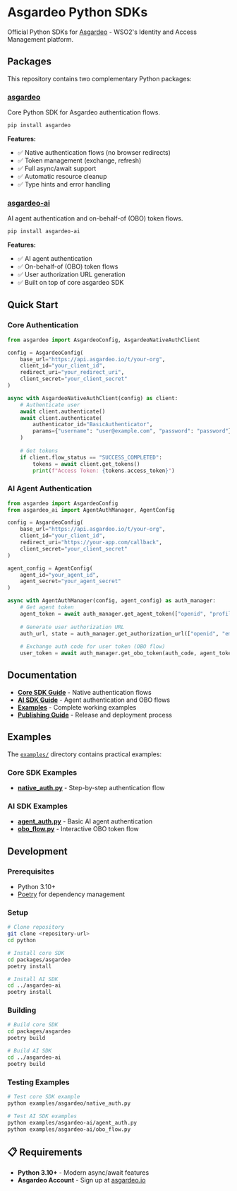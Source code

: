 # Asgardeo Python SDKs

Official Python SDKs for [Asgardeo](https://wso2.com/asgardeo/) - WSO2's Identity and Access Management platform.

## Packages

This repository contains two complementary Python packages:

### [asgardeo](./packages/asgardeo/)
Core Python SDK for Asgardeo authentication flows.

```bash
pip install asgardeo
```

**Features:**
- ✅ Native authentication flows (no browser redirects)
- ✅ Token management (exchange, refresh)
- ✅ Full async/await support
- ✅ Automatic resource cleanup
- ✅ Type hints and error handling

### [asgardeo-ai](./packages/asgardeo-ai/)
AI agent authentication and on-behalf-of (OBO) token flows.

```bash  
pip install asgardeo-ai
```

**Features:**
- ✅ AI agent authentication
- ✅ On-behalf-of (OBO) token flows
- ✅ User authorization URL generation
- ✅ Built on top of core asgardeo SDK

## Quick Start

### Core Authentication
```python
from asgardeo import AsgardeoConfig, AsgardeoNativeAuthClient

config = AsgardeoConfig(
    base_url="https://api.asgardeo.io/t/your-org",
    client_id="your_client_id",
    redirect_uri="your_redirect_uri",
    client_secret="your_client_secret"
)

async with AsgardeoNativeAuthClient(config) as client:
    # Authenticate user
    await client.authenticate()
    await client.authenticate(
        authenticator_id="BasicAuthenticator",
        params={"username": "user@example.com", "password": "password"}
    )
    
    # Get tokens
    if client.flow_status == "SUCCESS_COMPLETED":
        tokens = await client.get_tokens()
        print(f"Access Token: {tokens.access_token}")
```

### AI Agent Authentication
```python
from asgardeo import AsgardeoConfig
from asgardeo_ai import AgentAuthManager, AgentConfig

config = AsgardeoConfig(
    base_url="https://api.asgardeo.io/t/your-org",
    client_id="your_client_id",
    redirect_uri="https://your-app.com/callback",
    client_secret="your_client_secret"
)

agent_config = AgentConfig(
    agent_id="your_agent_id",
    agent_secret="your_agent_secret"
)

async with AgentAuthManager(config, agent_config) as auth_manager:
    # Get agent token
    agent_token = await auth_manager.get_agent_token(["openid", "profile"])
    
    # Generate user authorization URL
    auth_url, state = auth_manager.get_authorization_url(["openid", "email"])
    
    # Exchange auth code for user token (OBO flow)
    user_token = await auth_manager.get_obo_token(auth_code, agent_token=agent_token)
```

## Documentation

- **[Core SDK Guide](./packages/asgardeo/README.md)** - Native authentication flows
- **[AI SDK Guide](./packages/asgardeo-ai/README.md)** - Agent authentication and OBO flows  
- **[Examples](./examples/)** - Complete working examples
- **[Publishing Guide](./PUBLISHING.md)** - Release and deployment process

## Examples

The [`examples/`](./examples/) directory contains practical examples:

### Core SDK Examples
- **[native_auth.py](./examples/asgardeo/native_auth.py)** - Step-by-step authentication flow

### AI SDK Examples  
- **[agent_auth.py](./examples/asgardeo-ai/agent_auth.py)** - Basic AI agent authentication
- **[obo_flow.py](./examples/asgardeo-ai/obo_flow.py)** - Interactive OBO token flow

## Development

### Prerequisites
- Python 3.10+
- [Poetry](https://python-poetry.org/) for dependency management

### Setup
```bash
# Clone repository
git clone <repository-url>
cd python

# Install core SDK
cd packages/asgardeo
poetry install

# Install AI SDK
cd ../asgardeo-ai  
poetry install
```

### Building
```bash
# Build core SDK
cd packages/asgardeo
poetry build

# Build AI SDK
cd ../asgardeo-ai
poetry build
```

### Testing Examples
```bash
# Test core SDK example
python examples/asgardeo/native_auth.py

# Test AI SDK examples
python examples/asgardeo-ai/agent_auth.py
python examples/asgardeo-ai/obo_flow.py
```

## 📋 Requirements

- **Python 3.10+** - Modern async/await features
- **Asgardeo Account** - Sign up at [asgardeo.io](https://asgardeo.io)

